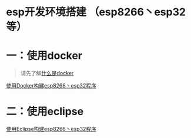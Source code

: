 esp开发环境搭建 （esp8266丶esp32等）
====

# 一：使用docker
> 请先了解[什么是docker](../../docker/doc/what-docker.md)

[使用Docker构建esp8266丶esp32程序](https://github.com/Neutree/esp-build/blob/master/docker/README.md)


# 二：使用eclipse

[使用Eclipse构建esp8266丶esp32程序](https://github.com/Neutree/esp-build/blob/master/eclipse/README.md)



